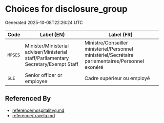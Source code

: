 # Choices for disclosure_group

Generated 2025-10-08T22:26:24 UTC

| Code | Label (EN) | Label (FR) |
|------|------------|------------|
| `MPSES` | Minister/Ministerial adviser/Ministerial staff/Parliamentary Secretary/Exempt Staff | Ministre/Conseiller ministériel/Personnel ministériel/Secrétaire parlementaires/Personnel exonéré |
| `SLE` | Senior officer or employee | Cadre supérieur ou employé |


## Referenced By

- [reference/hospitalityq.md](../reference/hospitalityq.md)
- [reference/travelq.md](../reference/travelq.md)
